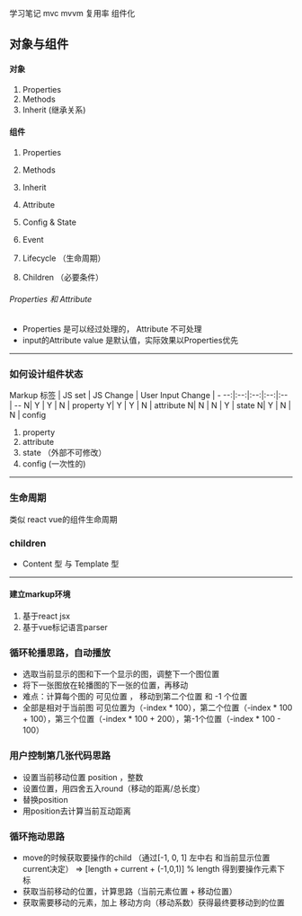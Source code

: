 学习笔记
mvc mvvm 复用率
组件化

## 对象与组件

#### 对象
1. Properties 
2. Methods
3. Inherit (继承关系)

#### 组件
1. Properties 
2. Methods
3. Inherit 

4. Attribute
5. Config & State
6. Event
7. Lifecycle （生命周期）
8. Children （必要条件）

###### Properties 和 Attribute
* Properties 是可以经过处理的， Attribute 不可处理
* input的Attribute value 是默认值，实际效果以Properties优先
----
### 如何设计组件状态
Markup 标签 | JS set | JS Change | User Input Change | -
--:|:--:|:--:|:--:|:-- | --
N| Y | Y | N | property
Y| Y | Y | N | attribute
N| N | N | Y | state
N| Y | N | N | config

1. property
2. attribute
3. state （外部不可修改）
4. config (一次性的)

----
### 生命周期
类似 react vue的组件生命周期

### children
* Content 型 与 Template 型
----
#### 建立markup环境
1. 基于react jsx
2. 基于vue标记语言parser



### 循环轮播思路，自动播放
* 选取当前显示的图和下一个显示的图，调整下一个图位置
* 将下一张图放在轮播图的下一张的位置，再移动
* 难点：计算每个图的 可见位置 ， 移动到第二个位置 和 -1 个位置
* 全部是相对于当前图 可见位置为（-index * 100），第二个位置（-index * 100 + 100），第三个位置（-index * 100 + 200），第-1个位置（-index * 100 - 100）

### 用户控制第几张代码思路
* 设置当前移动位置 position ，整数
* 设置位置，用四舍五入round（移动的距离/总长度）
* 替换position
* 用position去计算当前互动距离

### 循环拖动思路
* move的时候获取要操作的child （通过[-1, 0, 1] 左中右 和当前显示位置current决定） => [length + current + (-1,0,1)] % length 得到要操作元素下标
* 获取当前移动的位置，计算思路（当前元素位置 + 移动位置）
* 获取需要移动的元素，加上 移动方向（移动系数）获得最终要移动到的位置